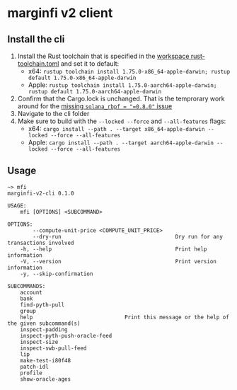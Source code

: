 # marginfi v2 client

## Install the cli

1. Install the Rust toolchain that is specified in the [workspace rust-toolchain.toml](../../../rust-toolchain.toml) and set it to default:
   * x64: `rustup toolchain install 1.75.0-x86_64-apple-darwin; rustup default 1.75.0-x86_64-apple-darwin`
   * Apple: `rustup toolchain install 1.75.0-aarch64-apple-darwin; rustup default 1.75.0-aarch64-apple-darwin`
1. Confirm that the Cargo.lock is unchanged. That is the temprorary work around for the [missing `solana_rbpf = "=0.8.0"` issue](https://github.com/mrgnlabs/marginfi-v2/issues/262)
1. Navigate to the cli folder
1. Make sure to build with the `--locked --force` and `--all-features` flags:
   * x64: `cargo install --path . --target x86_64-apple-darwin --locked --force --all-features`
   * Apple: `cargo install --path . --target aarch64-apple-darwin --locked --force --all-features`

## Usage

```
~> mfi
marginfi-v2-cli 0.1.0

USAGE:
    mfi [OPTIONS] <SUBCOMMAND>

OPTIONS:
        --compute-unit-price <COMPUTE_UNIT_PRICE>
        --dry-run                                    Dry run for any transactions involved
    -h, --help                                       Print help information
    -V, --version                                    Print version information
    -y, --skip-confirmation

SUBCOMMANDS:
    account
    bank
    find-pyth-pull
    group
    help                             Print this message or the help of the given subcommand(s)
    inspect-padding
    inspect-pyth-push-oracle-feed
    inspect-size
    inspect-swb-pull-feed
    lip
    make-test-i80f48
    patch-idl
    profile
    show-oracle-ages
```
